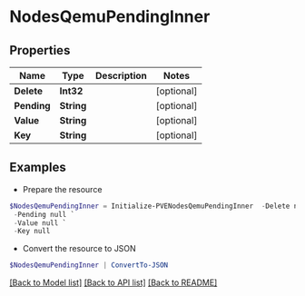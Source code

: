 # NodesQemuPendingInner
## Properties

Name | Type | Description | Notes
------------ | ------------- | ------------- | -------------
**Delete** | **Int32** |  | [optional] 
**Pending** | **String** |  | [optional] 
**Value** | **String** |  | [optional] 
**Key** | **String** |  | [optional] 

## Examples

- Prepare the resource
```powershell
$NodesQemuPendingInner = Initialize-PVENodesQemuPendingInner  -Delete null `
 -Pending null `
 -Value null `
 -Key null
```

- Convert the resource to JSON
```powershell
$NodesQemuPendingInner | ConvertTo-JSON
```

[[Back to Model list]](../README.md#documentation-for-models) [[Back to API list]](../README.md#documentation-for-api-endpoints) [[Back to README]](../README.md)

